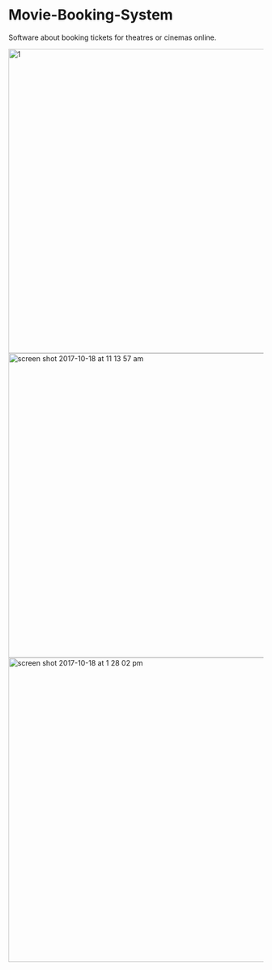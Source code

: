 # Movie-Booking-System
Software about booking tickets for theatres or cinemas online.


<img width="600" alt="1" src="https://user-images.githubusercontent.com/16197563/31713448-f46d8cd6-b406-11e7-995d-bd8004a9cbb6.png">


<img width="600" alt="screen shot 2017-10-18 at 11 13 57 am" src="https://user-images.githubusercontent.com/16197563/31713545-41c7aef8-b407-11e7-803e-cbd6cb4f2fb1.png">


<img width="600" alt="screen shot 2017-10-18 at 1 28 02 pm" src="https://user-images.githubusercontent.com/16197563/31713841-45a19c0e-b408-11e7-8b96-6223495b5c6f.png">

